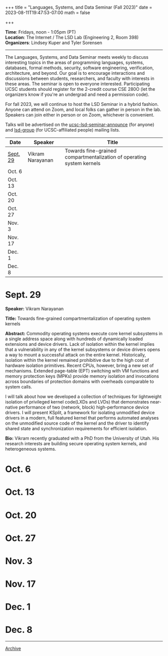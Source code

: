 +++
title = "Languages, Systems, and Data Seminar (Fall 2023)"
date = 2023-08-11T19:47:53-07:00
math = false

+++

**Time**: Fridays, noon - 1:05pm (PT) <br />
**Location**: The Internet / The LSD Lab (Engineering 2, Room 398) <br />
**Organizers**: Lindsey Kuper and Tyler Sorensen <br />

---

The Languages, Systems, and Data Seminar meets weekly to discuss interesting topics in the areas of programming languages, systems, databases, formal methods, security, software engineering, verification, architecture, and beyond.  Our goal is to encourage interactions and discussions between students, researchers, and faculty with interests in these areas.  The seminar is open to everyone interested.  Participating UCSC students should register for the 2-credit course CSE 280O (let the organizers know if you're an undergrad and need a permission code).

For fall 2023, we will continue to host the LSD Seminar in a hybrid fashion.  Anyone can attend on Zoom, and local folks can gather in person in the lab.  Speakers can join either in person or on Zoom, whichever is convenient.

Talks will be advertised on the [ucsc-lsd-seminar-announce](https://groups.google.com/g/ucsc-lsd-seminar-announce) (for anyone) and [lsd-group](https://groups.google.com/a/ucsc.edu/g/lsd-group/members) (for UCSC-affiliated people) mailing lists.

| Date                | Speaker                                                               | Title                                                             |
|-------              |---------                                                              |---------                                                          |
| [Sept. 29](#sept-29)| Vikram Narayanan                                                      | Towards fine-grained compartmentalization of operating system kernels|
| Oct. 6              |                                                                       |                                                                   |
| Oct. 13             |                                                                       |                                                                   |
| Oct. 20             |                                                                       |                                                                   |
| Oct. 27             |                                                                       |                                                                   |
| Nov. 3              |                                                                       |                                                                   |
| Nov. 17             |                                                                       |                                                                   |
| Dec. 1              |                                                                       |                                                                   |
| Dec. 8              |                                                                       |                                                                   |

# Sept. 29

**Speaker:**  Vikram Narayanan

**Title:** Towards fine-grained compartmentalization of operating system kernels

**Abstract:** Commodity operating systems execute core kernel subsystems in a single
address space along with hundreds of dynamically loaded extensions and
device drivers. Lack of isolation within the kernel implies that a
vulnerability in any of the kernel subsystems or device drivers opens
a way to mount a successful attack on the entire kernel. Historically,
isolation within the kernel remained prohibitive due to the high cost
of hardware isolation primitives. Recent CPUs, however, bring a new
set of mechanisms. Extended page-table (EPT) switching with VM
functions and memory protection keys (MPKs) provide memory isolation
and invocations across boundaries of protection domains with overheads
comparable to system calls.

I will talk about how we developed a collection of techniques for
lightweight isolation of privileged kernel code(LXDs and LVDs) that
demonstrates near-native performance of two (network, block)
high-performance device drivers. I will present KSplit, a framework
for isolating unmodified device drivers in a modern, full featured
kernel that performs automated analyses on the unmodified source code
of the kernel and the driver to identify shared state and
synchronization requirements for efficient isolation.

**Bio:** Vikram recently graduated with a PhD from the University of
Utah. His research interests are building secure operating system
kernels, and heterogeneous systems.

# Oct. 6


# Oct. 13


# Oct. 20


# Oct. 27


# Nov. 3


# Nov. 17
	

# Dec. 1


# Dec. 8


---


[Archive](../)
